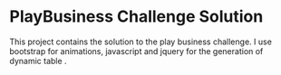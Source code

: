 #  PlayBusiness Challenge Solution

This project contains the solution to the play business challenge.
I use bootstrap for animations, javascript and jquery for the generation of dynamic table .
